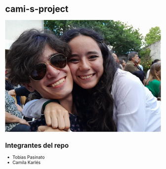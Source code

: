 # cami-s-project
![portada](img\portada.png)

## Integrantes del repo

- Tobias Pasinato
- Camila Karlés